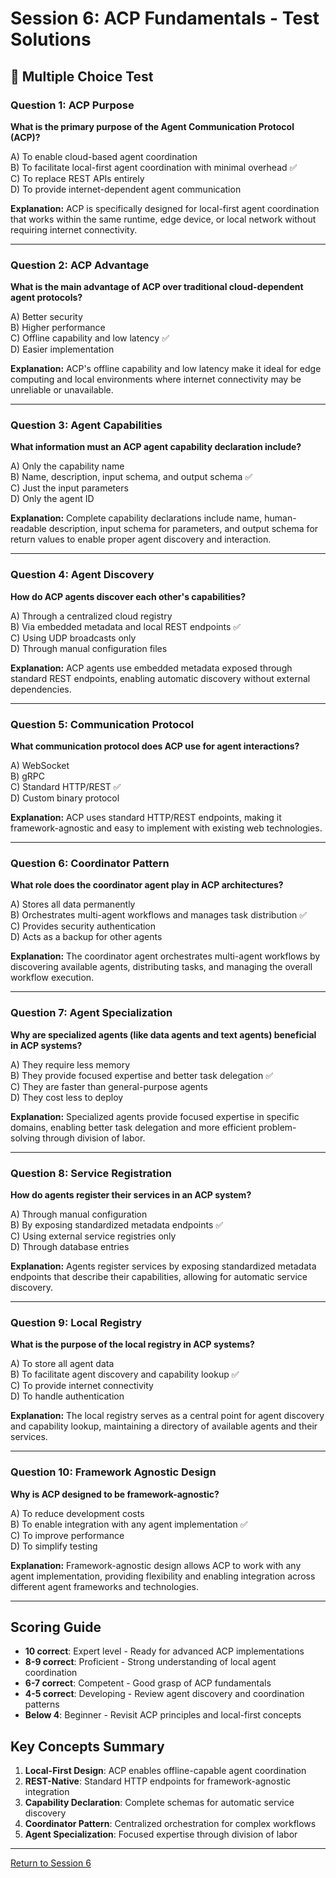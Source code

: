 # Session 6: ACP Fundamentals - Test Solutions

## 📝 Multiple Choice Test

### Question 1: ACP Purpose
**What is the primary purpose of the Agent Communication Protocol (ACP)?**

A) To enable cloud-based agent coordination  
B) To facilitate local-first agent coordination with minimal overhead ✅  
C) To replace REST APIs entirely  
D) To provide internet-dependent agent communication  

**Explanation:** ACP is specifically designed for local-first agent coordination that works within the same runtime, edge device, or local network without requiring internet connectivity.

---

### Question 2: ACP Advantage
**What is the main advantage of ACP over traditional cloud-dependent agent protocols?**

A) Better security  
B) Higher performance  
C) Offline capability and low latency ✅  
D) Easier implementation  

**Explanation:** ACP's offline capability and low latency make it ideal for edge computing and local environments where internet connectivity may be unreliable or unavailable.

---

### Question 3: Agent Capabilities
**What information must an ACP agent capability declaration include?**

A) Only the capability name  
B) Name, description, input schema, and output schema ✅  
C) Just the input parameters  
D) Only the agent ID  

**Explanation:** Complete capability declarations include name, human-readable description, input schema for parameters, and output schema for return values to enable proper agent discovery and interaction.

---

### Question 4: Agent Discovery
**How do ACP agents discover each other's capabilities?**

A) Through a centralized cloud registry  
B) Via embedded metadata and local REST endpoints ✅  
C) Using UDP broadcasts only  
D) Through manual configuration files  

**Explanation:** ACP agents use embedded metadata exposed through standard REST endpoints, enabling automatic discovery without external dependencies.

---

### Question 5: Communication Protocol
**What communication protocol does ACP use for agent interactions?**

A) WebSocket  
B) gRPC  
C) Standard HTTP/REST ✅  
D) Custom binary protocol  

**Explanation:** ACP uses standard HTTP/REST endpoints, making it framework-agnostic and easy to implement with existing web technologies.

---

### Question 6: Coordinator Pattern
**What role does the coordinator agent play in ACP architectures?**

A) Stores all data permanently  
B) Orchestrates multi-agent workflows and manages task distribution ✅  
C) Provides security authentication  
D) Acts as a backup for other agents  

**Explanation:** The coordinator agent orchestrates multi-agent workflows by discovering available agents, distributing tasks, and managing the overall workflow execution.

---

### Question 7: Agent Specialization
**Why are specialized agents (like data agents and text agents) beneficial in ACP systems?**

A) They require less memory  
B) They provide focused expertise and better task delegation ✅  
C) They are faster than general-purpose agents  
D) They cost less to deploy  

**Explanation:** Specialized agents provide focused expertise in specific domains, enabling better task delegation and more efficient problem-solving through division of labor.

---

### Question 8: Service Registration
**How do agents register their services in an ACP system?**

A) Through manual configuration  
B) By exposing standardized metadata endpoints ✅  
C) Using external service registries only  
D) Through database entries  

**Explanation:** Agents register services by exposing standardized metadata endpoints that describe their capabilities, allowing for automatic service discovery.

---

### Question 9: Local Registry
**What is the purpose of the local registry in ACP systems?**

A) To store all agent data  
B) To facilitate agent discovery and capability lookup ✅  
C) To provide internet connectivity  
D) To handle authentication  

**Explanation:** The local registry serves as a central point for agent discovery and capability lookup, maintaining a directory of available agents and their services.

---

### Question 10: Framework Agnostic Design
**Why is ACP designed to be framework-agnostic?**

A) To reduce development costs  
B) To enable integration with any agent implementation ✅  
C) To improve performance  
D) To simplify testing  

**Explanation:** Framework-agnostic design allows ACP to work with any agent implementation, providing flexibility and enabling integration across different agent frameworks and technologies.

---

## Scoring Guide

- **10 correct**: Expert level - Ready for advanced ACP implementations  
- **8-9 correct**: Proficient - Strong understanding of local agent coordination  
- **6-7 correct**: Competent - Good grasp of ACP fundamentals  
- **4-5 correct**: Developing - Review agent discovery and coordination patterns  
- **Below 4**: Beginner - Revisit ACP principles and local-first concepts  

## Key Concepts Summary

1. **Local-First Design**: ACP enables offline-capable agent coordination  
2. **REST-Native**: Standard HTTP endpoints for framework-agnostic integration  
3. **Capability Declaration**: Complete schemas for automatic service discovery  
4. **Coordinator Pattern**: Centralized orchestration for complex workflows  
5. **Agent Specialization**: Focused expertise through division of labor  

---

[Return to Session 6](Session6_ACP_Fundamentals.md)